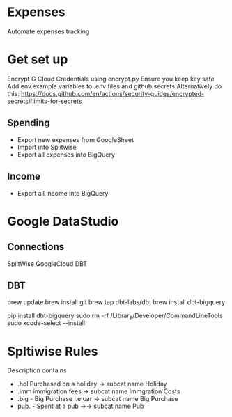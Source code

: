 # Expenses
Automate expenses tracking

# Get set up
Encrypt G Cloud Credentials using encrypt.py
Ensure you keep key safe
Add env.example variables to .env files and github secrets
Alternatively do this: https://docs.github.com/en/actions/security-guides/encrypted-secrets#limits-for-secrets

## Spending
- Export new expenses from GoogleSheet
- Import into Splitwise
- Export all expenses into BigQuery

## Income
- Export all income into BigQuery

# Google DataStudio

## Connections
SplitWise
GoogleCloud
DBT


## DBT
brew update
brew install git
brew tap dbt-labs/dbt
brew install dbt-bigquery

pip install dbt-bigquery
sudo rm -rf /Library/Developer/CommandLineTools
 sudo xcode-select --install

 # Spltiwise  Rules
Description contains
- .hol Purchased on a holiday -> subcat name Holiday
- .imm immigration fees -> subcat name Immgration Costs
- .big - Big Purchase i.e car -> subcat name Big Purchase
- pub. - Spent at a pub ->-> subcat name Pub

